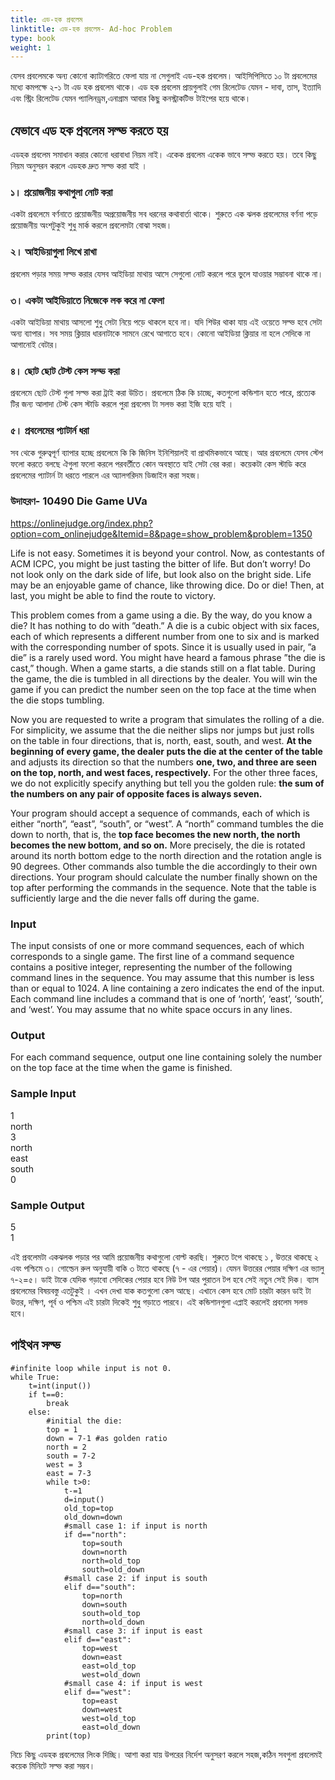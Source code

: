 ```yaml
---
title: এড-হক প্রবলেম
linktitle: এড-হক প্রবলেম- Ad-hoc Problem
type: book
weight: 1
---
```

 যেসব প্রবলেমকে অন্য কোনো ক্যাটাগরিতে
 ফেলা যায় না সেগুলাই এড-হক প্রবলেম। আইসিপিসিতে ১০ টা প্রবলেমের মধ্যে কমপক্ষে  ২-১ টা
 এড হক প্রবলেম
থাকে। এড হক প্রবলেম প্রায়গুলাই গেম রিলেটেড যেমন - দাবা,
তাস, ইত্যাদি এবং স্ট্রিং রিলেটেড যেমন প্যালিনড্রম,এনাগ্রাম আবার কিছু 
কনস্ট্রাকটিভ টাইপের হয়ে থাকে।
## যেভাবে এড হক প্রবলেম সল্ভ করতে হয়
এডহক প্রবলেম সমাধান করার কোনো ধরাবাধা নিয়ম নাই।
একেক প্রবলেম একেক ভাবে সল্ভ করতে হয়।
তবে কিছু নিয়ম অনুসরন করলে এডহক দ্রুত সল্ভ করা যাই ।
### ১। প্রয়োজনীয় কথাগুলা নোট করা
একটা প্রবলেমে বর্ণনাতে প্রয়োজনীয় অপ্রয়োজনীয় সব ধরনের কথাবার্তা  থাকে।
শুরুতে এক ঝলক প্রবলেমের বর্ণনা পড়ে প্রয়োজনীয় অংশটুকুই শুধু মার্ক করলে
প্রবলেমটা বোঝা সহজ। 
### ২। আইডিয়াগুলা লিখে রাখা
প্রবলেম পড়ার সময় সল্ভ করার যেসব আইডিয়া মাথায় আসে 
সেগুলো নোট করলে  পরে ভুলে যাওয়ার  সম্ভাবনা থাকে না।
### ৩। একটা আইডিয়াতে নিজেকে লক করে না ফেলা
একটা আইডিয়া মাথায় আসলো শুধু সেটা নিয়ে পড়ে থাকলে হবে না।
যদি শিউর থাকা যায়  এই ওয়েতে সল্ভ হবে সেটা অন্য ব্যাপার।
সব সময় ক্লিয়ার ধারনাটাকে সামনে রেখে আগাতে হবে। কোনো আইডিয়া ক্লিয়ার না হলে সেদিকে না
আগানোই বেটার।
### ৪। ছোট ছোট টেস্ট কেস সল্ভ করা
প্রবলেমে ছোট টেস্ট গুলা সল্ভ করা ট্রাই করা উচিত। প্রবলেমে ঠিক কি চাচ্ছে, কতগুলো  কন্ডিশান হতে পারে, প্রত্যেক টির 
জন্য আলাদা টেস্ট কেস স্টাডি করলে পুরা প্রবলেম টা সলভ করা ইজি হয়ে যাই ।
### ৫। প্রবলেমের প্যাটার্ন ধরা
সব থেকে গুরুত্বপূর্ণ  ব্যাপার হচ্ছে প্রবলেমে কি কি জিনিস ইনিশিয়ালই বা প্রাথমিকভাবে আছে। আর প্রবলেমে যেসব স্টেপ ফলো করতে বলছে ঐগুলা ফলো করলে
পরবর্তীতে কোন অবস্থাতে যাই সেটা বের করা। কয়েকটা কেস স্টাডি করে প্রবলেমের প্যাটার্ন টা ধরতে পারলে এর অ্যালগরিদম ডিজাইন করা সহজ। 
### উদাহরণ- 10490 Die Game UVa
 https://onlinejudge.org/index.php?option=com_onlinejudge&Itemid=8&page=show_problem&problem=1350

Life is not easy. Sometimes it is beyond your
 control. Now, as contestants
of ACM ICPC, you might be just tasting
 the bitter of life. But don’t worry!
Do not look only on the dark side of life,
 but look also on the bright side.
Life may be an enjoyable game of chance, 
like throwing dice. Do or die!
Then, at last, you might be able to 
find the route to victory.

This problem comes from a game using a die. 
By the way, do you know
a die? It has nothing to do with ”death.”
A die is a cubic object with six
faces, each of which represents a 
different number from one to six and is
marked with the corresponding number of spots.
Since it is usually used
in pair, ”a die” is a rarely used word.
 You might have heard a famous phrase 
”the die is cast,” though.
When a game starts, a die stands 
still on a flat table. During the game, 
the die is tumbled in all
directions by the dealer. You will win the game if you can predict the number seen on the top face at
the time when the die stops tumbling.

Now you are requested to write a program 
that simulates the rolling of a die. 
For simplicity, we
assume that the die neither slips nor 
jumps but just rolls on the table in 
four directions, that is, north,
east, south, and west. 
**At the beginning of every game, 
the dealer puts the die at the center
 of the
table** and adjusts its direction so
 that the numbers **one, two, and three
 are seen on the top, north, and
west faces, respectively.**
 For the other three faces, we do
 not explicitly specify anything
 but tell you
the golden rule:
 **the sum of the numbers on any pair
 of opposite faces is always seven.**

Your program should accept a sequence
 of commands, each of which is either
 “north”, “east”,
“south”, or “west”. A “north” command
 tumbles the die down to north,
 that is, the **top face becomes
the new north, the north becomes
 the new bottom, and so on.**
 More precisely, the die is rotated
 around
its north bottom edge to the north
 direction and the rotation angle
 is 90 degrees. Other commands also
tumble the die accordingly to their
 own directions. Your program should
 calculate the number finally
shown on the top after performing 
the commands in the sequence.
 Note that the table is sufficiently
large and the die never falls off 
during the game.
### Input
 
The input consists of one or more 
command sequences,
 each of which corresponds
 to a single game. The
first line of a command sequence
 contains a positive integer,
 representing the number of the following
command lines in the sequence. 
You may assume that this number is less
 than or equal to 1024.
 A line
containing a zero indicates the end
 of the input. Each command line
 includes a command that is one
of ‘north’, ‘east’, ‘south’, and ‘west’.
 You may assume that
 no white space occurs in any lines.
### Output
For each command sequence, output one line containing solely the number on the top face at the time
when the game is finished.
### Sample Input
1\
north\
3\
north\
east\
south\
0
### Sample Output
5\
1


এই প্রবলেমটা একঝলক পড়ার পর আমি প্রয়োজনীয় কথাগুলো বোল্ট করছি।
শুরুতে টপে থাকছে ১ , উত্তরে থাকছে ২ এবং পশ্চিমে ৩। গোল্ডেন রুল অনুযায়ী 
বাকি ৩ টাতে থাকছে (৭ - এর পেয়ার)। যেমন উত্তরের পেয়ার দক্ষিণ এর ভ্যালু ৭-২=৫।
ডাই টাকে যেদিক গড়াবো সেদিকের পেয়ার হবে নিউ টপ আর পুরাতন টপ হবে সেই নতুন সেই দিক।
ব্যাস প্রবলেমের বিষয়বস্তু এতটুকুই । এখন দেখা যাক কতগুলো
কেস আছে। এখানে কেস হবে মোট চারটা কারন ডাই টা উত্তর, দক্ষিণ, পূর্ব ও পশ্চিম এই
চারটা দিকেই শুধু গড়াতে পারবে।
এই কন্ডিশানগুলা এপ্লাই করলেই প্রবলেম সলভ হবে।

## পাইথন সল্ভ
```python3
#infinite loop while input is not 0.
while True:
	t=int(input())
	if t==0:
		break
	else:
		#initial the die:
		top = 1
		down = 7-1 #as golden ratio
		north = 2
		south = 7-2
		west = 3
		east = 7-3
		while t>0:
			t-=1
			d=input()
			old_top=top
			old_down=down
			#small case 1: if input is north
			if d=="north":
				top=south
				down=north
				north=old_top
				south=old_down
			#small case 2: if input is south
			elif d=="south":
				top=north
				down=south
				south=old_top
				north=old_down
			#small case 3: if input is east
			elif d=="east":
				top=west
				down=east
				east=old_top
				west=old_down
			#small case 4: if input is west
			elif d=="west":
				top=east
				down=west
				west=old_top
				east=old_down
		print(top)
```
নিচে কিছু এডহক প্রবলেমের লিংক দিচ্ছি। আশা করা যায় উপরের নির্দেশ অনুসরণ 
করলে সহজ,কঠিন সবগুলা প্রবলেমই কয়েক মিনিটে সল্ভ করা সম্ভব।
